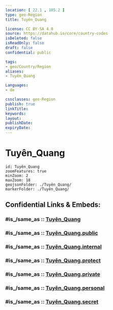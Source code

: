 ```yaml
---
location: [ 22.1 , 105.2 ] 
type: geo-Region
title: Tuyên_Quang

license: CC BY-SA 4.0
source: https://datahub.io/core/country-codes
isDeleted: false
isReadOnly: false
draft: false
confidential: public

tags:
- geo/Country/Region
aliases:
- Tuyên_Quang

Languages:
- de

cssclasses: geo-Region
publish: true
linkTitle: 
keywords: 
layout: 
publishDate: 
expiryDate: 
---
```


# Tuyên_Quang

```leaflet
id: Tuyên_Quang
zoomFeatures: true 
minZoom: 2 
maxZoom: 18
geojsonFolder: ./Tuyên_Quang/
markerFolder: ./Tuyên_Quang/
```


## Confidential Links & Embeds: 

### #is_/same_as :: [Tuyên_Quang](/_Standards/Earth/Continent/Asia/Asia~South~East/Vietnam/Provinces~Vietnam/Tuyên_Quang.md) 

### #is_/same_as :: [Tuyên_Quang.public](/_public/Earth/Continent/Asia/Asia~South~East/Vietnam/Provinces~Vietnam/Tuyên_Quang.public.md) 

### #is_/same_as :: [Tuyên_Quang.internal](/_internal/Earth/Continent/Asia/Asia~South~East/Vietnam/Provinces~Vietnam/Tuyên_Quang.internal.md) 

### #is_/same_as :: [Tuyên_Quang.protect](/_protect/Earth/Continent/Asia/Asia~South~East/Vietnam/Provinces~Vietnam/Tuyên_Quang.protect.md) 

### #is_/same_as :: [Tuyên_Quang.private](/_private/Earth/Continent/Asia/Asia~South~East/Vietnam/Provinces~Vietnam/Tuyên_Quang.private.md) 

### #is_/same_as :: [Tuyên_Quang.personal](/_personal/Earth/Continent/Asia/Asia~South~East/Vietnam/Provinces~Vietnam/Tuyên_Quang.personal.md) 

### #is_/same_as :: [Tuyên_Quang.secret](/_secret/Earth/Continent/Asia/Asia~South~East/Vietnam/Provinces~Vietnam/Tuyên_Quang.secret.md)

